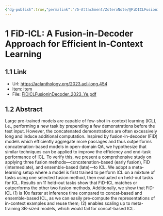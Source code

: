 ```yaml
---
{"dg-publish":true,"permalink":"/5-Attachment/ZoteroNote/@FiDICLFusioninDecoder_2023_Ye/","title":"FiD-ICL: A Fusion-in-Decoder Approach for Efficient In-Context Learning"}
---
```


# 1 FiD-ICL: A Fusion-in-Decoder Approach for Efficient In-Context Learning
## 1.1 Link
- Url: https://aclanthology.org/2023.acl-long.454
- Item: [item](zotero://select/library/items/26BJ3H5S)
- File: [FiDICLFusioninDecoder_2023_Ye.pdf](zotero://open-pdf/library/items/98ANFJ5N)
## 1.2 Abstract
Large pre-trained models are capable of few-shot in-context learning (ICL), i.e., performing a new task by prepending a few demonstrations before the test input. However, the concatenated demonstrations are often excessively long and induce additional computation. Inspired by fusion-in-decoder (FiD) models which efficiently aggregate more passages and thus outperforms concatenation-based models in open-domain QA, we hypothesize that similar techniques can be applied to improve the efficiency and end-task performance of ICL. To verify this, we present a comprehensive study on applying three fusion methods—concatenation-based (early fusion), FiD (intermediate), and ensemble-based (late)—to ICL. We adopt a meta-learning setup where a model is first trained to perform ICL on a mixture of tasks using one selected fusion method, then evaluated on held-out tasks for ICL. Results on 11 held-out tasks show that FiD-ICL matches or outperforms the other two fusion methods. Additionally, we show that FiD-ICL (1) is 10x faster at inference time compared to concat-based and ensemble-based ICL, as we can easily pre-compute the representations of in-context examples and reuse them; (2) enables scaling up to meta-training 3B-sized models, which would fail for concat-based ICL.